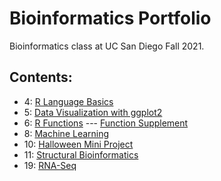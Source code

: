 # Bioinformatics Portfolio

Bioinformatics class at UC San Diego Fall 2021.

## Contents:

- 4: [R Language Basics](https://github.com/PierceWF/bggn213/blob/main/week03/HW_week3.md)
- 5: [Data Visualization with ggplot2](https://github.com/PierceWF/bggn213/blob/main/class05/class05.md)
- 6: [R Functions](https://github.com/PierceWF/bggn213/blob/main/class06/class06.md) --- [Function Supplement](https://github.com/PierceWF/bggn213/blob/main/function_supplement/function_supplement.md)
- 8: [Machine Learning](https://github.com/PierceWF/bggn213/blob/main/class08/class08.md)
- 10: [Halloween Mini Project](https://github.com/PierceWF/bggn213/blob/main/class09_mini_project/Candy.md)
- 11: [Structural Bioinformatics](https://github.com/PierceWF/bggn213/blob/main/class11/class11.md)
- 19: [RNA-Seq](https://github.com/PierceWF/bggn213/blob/main/class19/class19.md)
